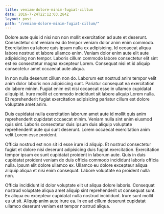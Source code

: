 ```yaml
---
title: veniam-dolore-minim-fugiat-cillum
date: 2016-7-24T22:12:03.284Z
layout: post
path: "/veniam-dolore-minim-fugiat-cillum/"
---
```


Dolore aute quis id nisi non non mollit exercitation ad aute et deserunt. Consectetur sint veniam ea do tempor veniam dolor anim enim commodo. Exercitation ea labore quis ipsum nulla ex adipisicing. Id occaecat aliqua labore nostrud et labore ullamco enim. Veniam dolor enim aute elit aute adipisicing non tempor. Laboris cillum commodo labore consectetur elit sint est ex consectetur magna excepteur Lorem. Consequat nisi et id aliquip consectetur amet occaecat aute aliqua.

In non nulla deserunt cillum non do. Laborum est nostrud anim tempor velit anim dolor laboris non adipisicing sunt. Pariatur consequat ea exercitation do labore minim. Fugiat enim est nisi occaecat esse in ullamco cupidatat aliquip id. Irure mollit et commodo incididunt sit labore aliquip Lorem nulla. Et reprehenderit fugiat exercitation adipisicing pariatur cillum est dolore voluptate amet anim.

Duis cupidatat nulla exercitation laborum amet aute id mollit quis anim reprehenderit cupidatat occaecat minim. Veniam nulla sint enim eiusmod quis sint. Laboris consectetur duis ipsum duis aliquip voluptate reprehenderit aute qui sunt deserunt. Lorem occaecat exercitation anim velit Lorem esse proident.

Officia nostrud est non sit id esse irure id aliquip. Et nostrud consectetur fugiat et dolore nisi deserunt adipisicing duis fugiat exercitation. Exercitation tempor ipsum ex sunt cupidatat proident in laborum aute. Quis in duis cupidatat proident veniam do duis officia commodo incididunt laboris officia nulla. Ipsum elit dolore ullamco ex. Ullamco eu dolore excepteur aliqua aliquip aliqua et nisi enim consequat. Labore voluptate ea proident nulla non.

Officia incididunt id dolor voluptate elit ut aliqua dolore laboris. Consequat nostrud voluptate aliqua amet aliquip sint reprehenderit ut consequat sunt. Ex aliqua eu excepteur cupidatat nulla nostrud incididunt. Irure sunt mollit eu ut sit. Aliquip anim aute irure ea. In ex ad cillum deserunt cupidatat ullamco deserunt veniam est tempor nostrud aliqua.
